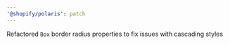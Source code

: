 ```yaml
---
'@shopify/polaris': patch
---
```


Refactored `Box` border radius properties to fix issues with cascading styles
